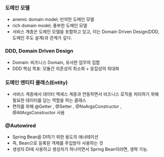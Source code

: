### 도메인 모델
- anemic domain model; 빈약한 도메인 모델
- rich domain model; 풍부한 도메인 모델
- 서비스 계층은 도메인 모델을 포함하고 있고, 이는 Domain Driven Design(DDD, 도메인 주도 설계)과 관계가 깊다.

### DDD, Domain Driven Design
- Domain: 비즈니스 Domain, 유사한 업무의 집합
- DDD 핵심 목표: 모듈간 의존성의 최소화 + 응집성의 최대화   

### 도메인 엔티티 클래스(Entity)
- 서비스 계층에서 데이터 액세스 계층과 연동하면서 비즈니스 로직을 처리하기 위해 필요한 데이터를 담는 역할을 하는 클래스
- 편의를 위해 @Getter , @Setter , @NoArgsConstructor , @AllArgsConstructor 사용

### @Autowired
- Spring Bean을 DI하기 위한 용도의 애너테이션
- 즉, Bean으로 등록된 객체를 주입받아 사용하는 것
- 생성자 DI에 사용하고 생성자가 하나이면서 Spring Bean이라면, 생략 가능.